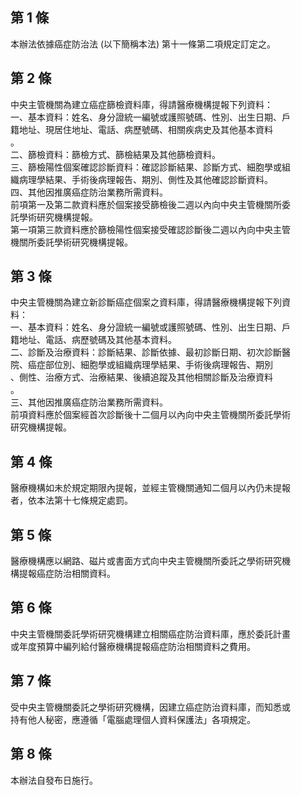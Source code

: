 第 1 條
-------
本辦法依據癌症防治法 (以下簡稱本法) 第十一條第二項規定訂定之。

第 2 條
-------
中央主管機關為建立癌症篩檢資料庫，得請醫療機構提報下列資料：  
一、基本資料：姓名、身分證統一編號或護照號碼、性別、出生日期、戶  
    籍地址、現居住地址、電話、病歷號碼、相關疾病史及其他基本資料  
    。  
二、篩檢資料：篩檢方式、篩檢結果及其他篩檢資料。  
三、篩檢陽性個案確認診斷資料：確認診斷結果、診斷方式、細胞學或組  
    織病理學結果、手術後病理報告、期別、側性及其他確認診斷資料。  
四、其他因推廣癌症防治業務所需資料。  
前項第一及第二款資料應於個案接受篩檢後二週以內向中央主管機關所委  
託學術研究機構提報。  
第一項第三款資料應於篩檢陽性個案接受確認診斷後二週以內向中央主管  
機關所委託學術研究機構提報。

第 3 條
-------
中央主管機關為建立新診斷癌症個案之資料庫，得請醫療機構提報下列資  
料：  
一、基本資料：姓名、身分證統一編號或護照號碼、性別、出生日期、戶  
    籍地址、電話、病歷號碼及其他基本資料。  
二、診斷及治療資料：診斷結果、診斷依據、最初診斷日期、初次診斷醫  
    院、癌症部位別、細胞學或組織病理學結果、手術後病理報告、期別  
    、側性、治療方式、治療結果、後續追蹤及其他相關診斷及治療資料  
    。  
三、其他因推廣癌症防治業務所需資料。  
前項資料應於個案經首次診斷後十二個月以內向中央主管機關所委託學術  
研究機構提報。

第 4 條
-------
醫療機構如未於規定期限內提報，並經主管機關通知二個月以內仍未提報  
者，依本法第十七條規定處罰。

第 5 條
-------
醫療機構應以網路、磁片或書面方式向中央主管機關所委託之學術研究機  
構提報癌症防治相關資料。

第 6 條
-------
中央主管機關委託學術研究機構建立相關癌症防治資料庫，應於委託計畫  
或年度預算中編列給付醫療機構提報癌症防治相關資料之費用。

第 7 條
-------
受中央主管機關委託之學術研究機構，因建立癌症防治資料庫，而知悉或  
持有他人秘密，應遵循「電腦處理個人資料保護法」各項規定。

第 8 條
-------
本辦法自發布日施行。

